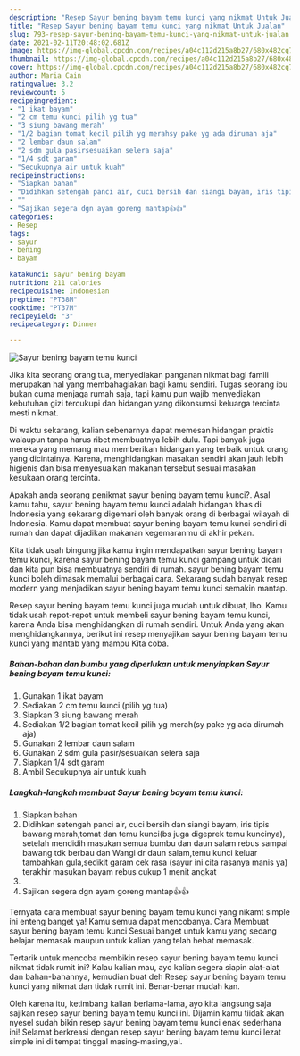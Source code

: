 ```yaml
---
description: "Resep Sayur bening bayam temu kunci yang nikmat Untuk Jualan"
title: "Resep Sayur bening bayam temu kunci yang nikmat Untuk Jualan"
slug: 793-resep-sayur-bening-bayam-temu-kunci-yang-nikmat-untuk-jualan
date: 2021-02-11T20:48:02.681Z
image: https://img-global.cpcdn.com/recipes/a04c112d215a8b27/680x482cq70/sayur-bening-bayam-temu-kunci-foto-resep-utama.jpg
thumbnail: https://img-global.cpcdn.com/recipes/a04c112d215a8b27/680x482cq70/sayur-bening-bayam-temu-kunci-foto-resep-utama.jpg
cover: https://img-global.cpcdn.com/recipes/a04c112d215a8b27/680x482cq70/sayur-bening-bayam-temu-kunci-foto-resep-utama.jpg
author: Maria Cain
ratingvalue: 3.2
reviewcount: 5
recipeingredient:
- "1 ikat bayam"
- "2 cm temu kunci pilih yg tua"
- "3 siung bawang merah"
- "1/2 bagian tomat kecil pilih yg merahsy pake yg ada dirumah aja"
- "2 lembar daun salam"
- "2 sdm gula pasirsesuaikan selera saja"
- "1/4 sdt garam"
- "Secukupnya air untuk kuah"
recipeinstructions:
- "Siapkan bahan"
- "Didihkan setengah panci air, cuci bersih dan siangi bayam, iris tipis bawang merah,tomat dan temu kunci(bs juga digeprek temu kuncinya), setelah mendidih masukan semua bumbu dan daun salam rebus sampai bawang tdk berbau dan Wangi dr daun salam,temu kunci keluar tambahkan gula,sedikit garam cek rasa (sayur ini cita rasanya manis ya) terakhir masukan bayam rebus cukup 1 menit angkat"
- ""
- "Sajikan segera dgn ayam goreng mantap👍👍"
categories:
- Resep
tags:
- sayur
- bening
- bayam

katakunci: sayur bening bayam 
nutrition: 211 calories
recipecuisine: Indonesian
preptime: "PT38M"
cooktime: "PT37M"
recipeyield: "3"
recipecategory: Dinner

---
```



![Sayur bening bayam temu kunci](https://img-global.cpcdn.com/recipes/a04c112d215a8b27/680x482cq70/sayur-bening-bayam-temu-kunci-foto-resep-utama.jpg)

Jika kita seorang orang tua, menyediakan panganan nikmat bagi famili merupakan hal yang membahagiakan bagi kamu sendiri. Tugas seorang ibu bukan cuma menjaga rumah saja, tapi kamu pun wajib menyediakan kebutuhan gizi tercukupi dan hidangan yang dikonsumsi keluarga tercinta mesti nikmat.

Di waktu  sekarang, kalian sebenarnya dapat memesan hidangan praktis walaupun tanpa harus ribet membuatnya lebih dulu. Tapi banyak juga mereka yang memang mau memberikan hidangan yang terbaik untuk orang yang dicintainya. Karena, menghidangkan masakan sendiri akan jauh lebih higienis dan bisa menyesuaikan makanan tersebut sesuai masakan kesukaan orang tercinta. 



Apakah anda seorang penikmat sayur bening bayam temu kunci?. Asal kamu tahu, sayur bening bayam temu kunci adalah hidangan khas di Indonesia yang sekarang digemari oleh banyak orang di berbagai wilayah di Indonesia. Kamu dapat membuat sayur bening bayam temu kunci sendiri di rumah dan dapat dijadikan makanan kegemaranmu di akhir pekan.

Kita tidak usah bingung jika kamu ingin mendapatkan sayur bening bayam temu kunci, karena sayur bening bayam temu kunci gampang untuk dicari dan kita pun bisa membuatnya sendiri di rumah. sayur bening bayam temu kunci boleh dimasak memalui berbagai cara. Sekarang sudah banyak resep modern yang menjadikan sayur bening bayam temu kunci semakin mantap.

Resep sayur bening bayam temu kunci juga mudah untuk dibuat, lho. Kamu tidak usah repot-repot untuk membeli sayur bening bayam temu kunci, karena Anda bisa menghidangkan di rumah sendiri. Untuk Anda yang akan menghidangkannya, berikut ini resep menyajikan sayur bening bayam temu kunci yang mantab yang mampu Kita coba.

<!--inarticleads1-->

##### Bahan-bahan dan bumbu yang diperlukan untuk menyiapkan Sayur bening bayam temu kunci:

1. Gunakan 1 ikat bayam
1. Sediakan 2 cm temu kunci (pilih yg tua)
1. Siapkan 3 siung bawang merah
1. Sediakan 1/2 bagian tomat kecil pilih yg merah(sy pake yg ada dirumah aja)
1. Gunakan 2 lembar daun salam
1. Gunakan 2 sdm gula pasir/sesuaikan selera saja
1. Siapkan 1/4 sdt garam
1. Ambil Secukupnya air untuk kuah




<!--inarticleads2-->

##### Langkah-langkah membuat Sayur bening bayam temu kunci:

1. Siapkan bahan
1. Didihkan setengah panci air, cuci bersih dan siangi bayam, iris tipis bawang merah,tomat dan temu kunci(bs juga digeprek temu kuncinya), setelah mendidih masukan semua bumbu dan daun salam rebus sampai bawang tdk berbau dan Wangi dr daun salam,temu kunci keluar tambahkan gula,sedikit garam cek rasa (sayur ini cita rasanya manis ya) terakhir masukan bayam rebus cukup 1 menit angkat
1. 
1. Sajikan segera dgn ayam goreng mantap👍👍




Ternyata cara membuat sayur bening bayam temu kunci yang nikamt simple ini enteng banget ya! Kamu semua dapat mencobanya. Cara Membuat sayur bening bayam temu kunci Sesuai banget untuk kamu yang sedang belajar memasak maupun untuk kalian yang telah hebat memasak.

Tertarik untuk mencoba membikin resep sayur bening bayam temu kunci nikmat tidak rumit ini? Kalau kalian mau, ayo kalian segera siapin alat-alat dan bahan-bahannya, kemudian buat deh Resep sayur bening bayam temu kunci yang nikmat dan tidak rumit ini. Benar-benar mudah kan. 

Oleh karena itu, ketimbang kalian berlama-lama, ayo kita langsung saja sajikan resep sayur bening bayam temu kunci ini. Dijamin kamu tiidak akan nyesel sudah bikin resep sayur bening bayam temu kunci enak sederhana ini! Selamat berkreasi dengan resep sayur bening bayam temu kunci lezat simple ini di tempat tinggal masing-masing,ya!.

